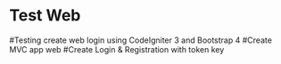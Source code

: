 # Test Web


#Testing create web login using CodeIgniter 3  and Bootstrap 4
#Create MVC app web
#Create Login & Registration with token key 

